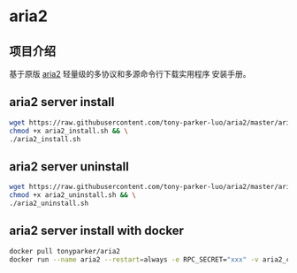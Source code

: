 # aria2

## 项目介绍
基于原版 [aria2](https://aria2.github.io) 轻量级的多协议和多源命令行下载实用程序 安装手册。

## aria2 server install
```bash
wget https://raw.githubusercontent.com/tony-parker-luo/aria2/master/aria2_install.sh && \
chmod +x aria2_install.sh && \
./aria2_install.sh
```

## aria2 server uninstall
```bash
wget https://raw.githubusercontent.com/tony-parker-luo/aria2/master/aria2_uninstall.sh && \
chmod +x aria2_uninstall.sh && \
./aria2_uninstall.sh
```

## aria2 server install with docker
```bash
docker pull tonyparker/aria2
docker run --name aria2 --restart=always -e RPC_SECRET="xxx" -v aria2_conf:/config -v aria2_data:/downloads -p 6800:6800 -d tonyparker/aria2
```
